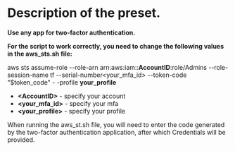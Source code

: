 # Description of the preset.

**Use any app for two-factor authentication.**

**For the script to work correctly, you need to change the following values in the aws_sts.sh file:**

aws sts assume-role --role-arn arn:aws:iam::**AccountID**:role/Admins --role-session-name tf --serial-number<your_mfa_id> --token-code "$token_code" - -profile **your_profile**

* **&lt;AccountID&gt;** - specify your account
* **&lt;your_mfa_id&gt;** - specify your mfa
* **&lt;your_profile&gt;** - specify your profile

When running the aws_st.sh file, you will need to enter the code generated by the two-factor authentication application, after which Credentials will be provided.